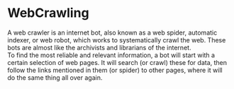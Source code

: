 # WebCrawling
A web crawler is an internet bot, also known as a web spider, automatic indexer, or web robot, which works to systematically crawl the web. These bots are almost like the archivists and librarians of the internet. <br>
  To find the most reliable and relevant information, a bot will start with a certain selection of web pages. It will search (or crawl) these for data, then follow the links mentioned in them (or spider) to other pages, where it will do the same thing all over again.
